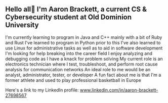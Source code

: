 ## Hello all👋 I'm Aaron Brackett, a current CS & Cybersecurity student at Old Dominion University

I'm currently learning to program in Java and C++ mainly with a bit of Ruby and Rust
I've learned to program in Python prior to this
I've also learned to use Linux for administrative tasks as well as to aid in software development
I'm looking for help breaking into the career field
I enjoy analyzing and debugging code as I have a knack for problem solving
My current role is an electronics technician where I test, troubleshoot, and perform root cause analysis for communication networks
An ideal role to me would be an analyst, administrator, tester, or developer
A fun fact about me is that I'm a former athlete and used to play professional basketball in Europe

Here's a link to my LinkedIn profile: www.linkedin.com/in/aaron-brackett-27698567
